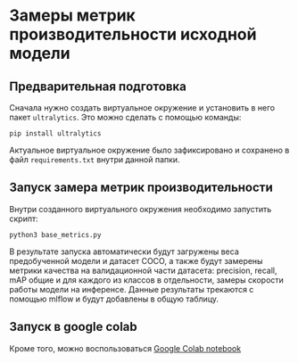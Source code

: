 # Замеры метрик производительности исходной модели

## Предварительная подготовка

Сначала нужно создать виртуальное окружение и установить в него пакет ```ultralytics```. Это можно сделать с помощью команды:

```pip install ultralytics```

Актуальное виртуальное окружение было зафиксировано и сохранено в файл ```requirements.txt``` внутри данной папки.

## Запуск замера метрик производительности

Внутри созданного виртуального окружения необходимо запустить скрипт:

```python3 base_metrics.py```

В результате запуска автоматически будут загружены веса предобученной модели и датасет COCO, а также будут замерены метрики качества на валидационной части датасета: precision, recall, mAP общие и для каждого из классов в отдельности, замеры скорости работы модели на инференсе. Данные результаты трекаются с помощью mlflow и будут добавлены в общую таблицу.

## Запуск в google colab

Кроме того, можно воспользоваться [Google Colab notebook](https://colab.research.google.com/drive/1ipI5S7vxKaOsoO1Ey1GZ5Ucl9ufYASac?usp=sharing)